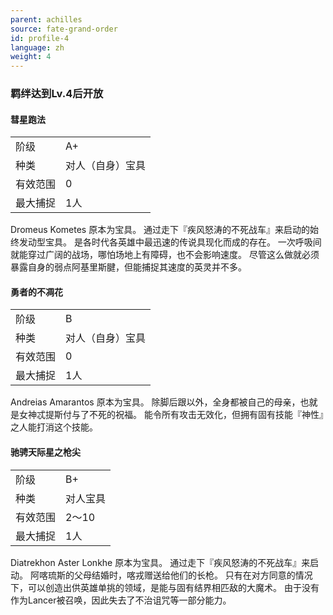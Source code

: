```yaml
---
parent: achilles
source: fate-grand-order
id: profile-4
language: zh
weight: 4
---
```


### 羁绊达到Lv.4后开放

#### 彗星跑法

<table>
  <tr><td>阶级</td><td>A+</td></tr>
  <tr><td>种类</td><td>对人（自身）宝具</td></tr>
  <tr><td>有效范围</td><td>0</td></tr>
  <tr><td>最大捕捉</td><td>1人</td></tr>
</table>

Dromeus Kometes
原本为宝具。
通过走下『疾风怒涛的不死战车』来启动的始终发动型宝具。
是各时代各英雄中最迅速的传说具现化而成的存在。
一次呼吸间就能穿过广阔的战场，哪怕场地上有障碍，也不会影响速度。
尽管这么做就必须暴露自身的弱点阿基里斯腱，但能捕捉其速度的英灵并不多。

#### 勇者的不凋花

<table>
  <tr><td>阶级</td><td>B</td></tr>
  <tr><td>种类</td><td>对人（自身）宝具</td></tr>
  <tr><td>有效范围</td><td>0</td></tr>
  <tr><td>最大捕捉</td><td>1人</td></tr>
</table>

Andreias Amarantos
原本为宝具。
除脚后跟以外，全身都被自己的母亲，也就是女神忒提斯付与了不死的祝福。
能令所有攻击无效化，但拥有固有技能『神性』之人能打消这个技能。

#### 驰骋天际星之枪尖

<table>
  <tr><td>阶级</td><td>B+</td></tr>
  <tr><td>种类</td><td>对人宝具</td></tr>
  <tr><td>有效范围</td><td>2～10</td></tr>
  <tr><td>最大捕捉</td><td>1人</td></tr>
</table>

Diatrekhon Aster Lonkhe
原本为宝具。
通过走下『疾风怒涛的不死战车』来启动。
阿喀琉斯的父母结婚时，喀戎赠送给他们的长枪。
只有在对方同意的情况下，可以创造出供英雄单挑的领域，是能与固有结界相匹敌的大魔术。
由于没有作为Lancer被召唤，因此失去了不治诅咒等一部分能力。
